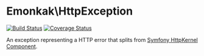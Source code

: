 # Emonkak\HttpException

[![Build Status](https://travis-ci.org/emonkak/php-http-exception.svg?branch=master)](https://travis-ci.org/emonkak/php-http-exception)
[![Coverage Status](https://coveralls.io/repos/github/emonkak/php-http-exception/badge.svg?branch=master)](https://coveralls.io/github/emonkak/php-http-exception?branch=master)

An exception representing a HTTP error that splits from [Symfony HttpKernel Component](https://github.com/symfony/http-kernel).
